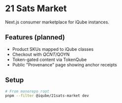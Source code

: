 # 21 Sats Market

Next.js consumer marketplace for iQube instances.

## Features (planned)
- Product SKUs mapped to iQube classes
- Checkout with $QCNT/$QOYN
- Token-gated content via TokenQube
- Public "Provenance" page showing anchor receipts

## Setup
```bash
# From monorepo root
pnpm --filter @iqube/21sats-market dev
```
